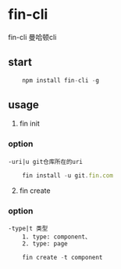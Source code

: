 # fin-cli

fin-cli  曼哈顿cli

## start
```javascript
    npm install fin-cli -g

```

## usage

1. fin init

### option

    -uri|u git仓库所在的uri

```javascript
    fin install -u git.fin.com
```

2. fin create

### option

    -type|t 类型
        1. type: component、
        2. type: page
 
```javascript
    fin create -t component
```
